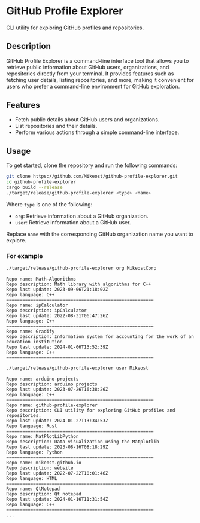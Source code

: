 # GitHub Profile Explorer

CLI utility for exploring GitHub profiles and repositories.

## Description

GitHub Profile Explorer is a command-line interface tool that allows you to retrieve public information about GitHub users, organizations, and repositories directly from your terminal. It provides features such as fetching user details, listing repositories, and more, making it convenient for users who prefer a command-line environment for GitHub exploration.

## Features

- Fetch public details about GitHub users and organizations.
- List repositories and their details.
- Perform various actions through a simple command-line interface.

## Usage

To get started, clone the repository and run the following commands:

```bash
git clone https://github.com/Mikeost/github-profile-explorer.git
cd github-profile-explorer
cargo build --release
./target/release/github-profile-explorer <type> <name>
```

Where `type` is one of the following:
- `org`: Retrieve information about a GitHub organization.
- `user`: Retrieve information about a GitHub user.

Replace `name` with the corresponding GitHub organization name you want to explore.

### For example

```bash
./target/release/github-profile-explorer org MikeostCorp
```

```
Repo name: Math-Algorithms
Repo description: Math library with algorithms for C++
Repo last update: 2023-09-06T21:18:02Z
Repo language: C++
=======================================================
Repo name: ipCalculator
Repo description: ipCalculator
Repo last update: 2022-08-31T06:47:26Z
Repo language: C++
=======================================================
Repo name: Gradify
Repo description: Information system for accounting for the work of an education institution
Repo last update: 2024-01-06T13:52:39Z
Repo language: C++
=======================================================
```

```bash
./target/release/github-profile-explorer user Mikeost
```

```
Repo name: arduino-projects
Repo description: arduino projects
Repo last update: 2023-07-26T16:38:26Z
Repo language: C++
=======================================================
Repo name: github-profile-explorer
Repo description: CLI utility for exploring GitHub profiles and repositories.
Repo last update: 2024-01-27T13:34:53Z
Repo language: Rust
=======================================================
Repo name: MatPlotLibPython
Repo description: Data visualization using the Matplotlib
Repo last update: 2023-08-16T08:18:29Z
Repo language: Python
=======================================================
Repo name: mikeost.github.io
Repo description: website
Repo last update: 2022-07-22T10:01:46Z
Repo language: HTML
=======================================================
Repo name: QtNotepad
Repo description: Qt notepad
Repo last update: 2024-01-16T11:31:54Z
Repo language: C++
=======================================================
...
```